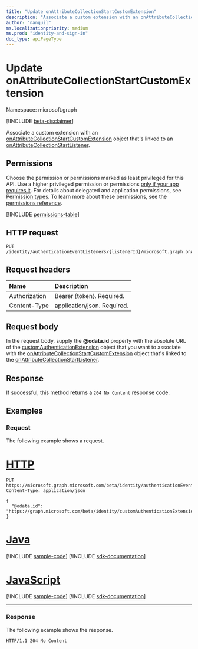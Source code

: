 ```yaml
---
title: "Update onAttributeCollectionStartCustomExtension"
description: "Associate a custom extension with an onAttributeCollectionStartCustomExtension object that's linked to an onAttributeCollectionStartListener object."
author: "nanguil"
ms.localizationpriority: medium
ms.prod: "identity-and-sign-in"
doc_type: apiPageType
---
```


# Update onAttributeCollectionStartCustomExtension

Namespace: microsoft.graph

[!INCLUDE [beta-disclaimer](../../includes/beta-disclaimer.md)]

Associate a custom extension with an [onAttributeCollectionStartCustomExtension](../resources/onattributecollectionstartcustomextension.md) object that's linked to an [onAttributeCollectionStartListener](../resources/onattributecollectionstartlistener.md).

## Permissions

Choose the permission or permissions marked as least privileged for this API. Use a higher privileged permission or permissions [only if your app requires it](/graph/permissions-overview#best-practices-for-using-microsoft-graph-permissions). For details about delegated and application permissions, see [Permission types](/graph/permissions-overview#permission-types). To learn more about these permissions, see the [permissions reference](/graph/permissions-reference).

<!-- {
  "blockType": "permissions",
  "name": "onattributecollectionstartcustomextension-update-permissions"
}
-->
[!INCLUDE [permissions-table](../includes/permissions/onattributecollectionstartcustomextension-update-permissions.md)]

## HTTP request

<!-- {
  "blockType": "ignored"
}
-->
``` http
PUT /identity/authenticationEventListeners/{listenerId}/microsoft.graph.onAttributeCollectionStartListener/handler/microsoft.graph.onAttributeCollectionStartCustomExtensionHandler/customExtension/$ref
```

## Request headers

|Name|Description|
|:---|:---|
|Authorization|Bearer {token}. Required.|
|Content-Type|application/json. Required.|

## Request body

In the request body, supply the **@odata.id** property with the absolute URL of the [customAuthenticationExtension](../resources/customauthenticationextension.md) object that you want to associate with the [onAttributeCollectionStartCustomExtension](../resources/onattributecollectionstartcustomextension.md) object that's linked to the [onAttributeCollectionStartListener](../resources/onattributecollectionstartlistener.md).

## Response

If successful, this method returns a `204 No Content` response code.

## Examples

### Request

The following example shows a request.
# [HTTP](#tab/http)
<!-- {
  "blockType": "request",
  "name": "update_onattributecollectionstartcustomextension"
}
-->
``` http
PUT https://microsoft.graph.microsoft.com/beta/identity/authenticationEventListeners/{listenerId}/microsoft.graph.onAttributeCollectionStartListener/handler/microsoft.graph.onAttributeCollectionStartCustomExtensionHandler/customExtension/$ref
Content-Type: application/json

{
  "@odata.id": "https://graph.microsoft.com/beta/identity/customAuthenticationExtensions/{customExtensionId}"
}
```

# [Java](#tab/java)
[!INCLUDE [sample-code](../includes/snippets/java/update-onattributecollectionstartcustomextension-java-snippets.md)]
[!INCLUDE [sdk-documentation](../includes/snippets/snippets-sdk-documentation-link.md)]

# [JavaScript](#tab/javascript)
[!INCLUDE [sample-code](../includes/snippets/javascript/update-onattributecollectionstartcustomextension-javascript-snippets.md)]
[!INCLUDE [sdk-documentation](../includes/snippets/snippets-sdk-documentation-link.md)]

---


### Response

The following example shows the response.
<!-- {
  "blockType": "response"
}
-->
``` http
HTTP/1.1 204 No Content
```

